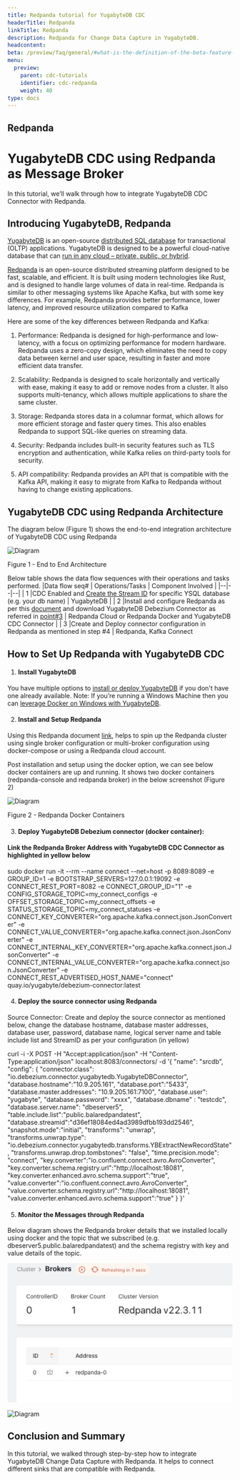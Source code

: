 ```yaml
---
title: Redpanda tutorial for YugabyteDB CDC
headerTitle: Redpanda
linkTitle: Redpanda
description: Redpanda for Change Data Capture in YugabyteDB.
headcontent:
beta: /preview/faq/general/#what-is-the-definition-of-the-beta-feature-tag
menu:
  preview:
    parent: cdc-tutorials
    identifier: cdc-redpanda
    weight: 40
type: docs
---
```


## Redpanda
# YugabyteDB CDC using Redpanda as Message Broker

  

In this tutorial, we’ll walk through how to integrate YugabyteDB CDC Connector with Redpanda.

## Introducing YugabyteDB, Redpanda

  

[YugabyteDB](https://www.yugabyte.com/yugabytedb/) is an open-source [distributed SQL database](https://www.yugabyte.com/distributed-sql/distributed-sql-database/) for transactional (OLTP) applications. YugabyteDB is designed to be a powerful cloud-native database that can [run in any cloud – private, public, or hybrid](https://www.yugabyte.com/compare-products/).

  

[Redpanda](https://redpanda.com/) is an open-source distributed streaming platform designed to be fast, scalable, and efficient. It is built using modern technologies like Rust, and is designed to handle large volumes of data in real-time. Redpanda is similar to other messaging systems like Apache Kafka, but with some key differences. For example, Redpanda provides better performance, lower latency, and improved resource utilization compared to Kafka

  

Here are some of the key differences between Redpanda and Kafka:

1.  Performance: Redpanda is designed for high-performance and low-latency, with a focus on optimizing performance for modern hardware. Redpanda uses a zero-copy design, which eliminates the need to copy data between kernel and user space, resulting in faster and more efficient data transfer.
    
2.  Scalability: Redpanda is designed to scale horizontally and vertically with ease, making it easy to add or remove nodes from a cluster. It also supports multi-tenancy, which allows multiple applications to share the same cluster.
    
3.  Storage: Redpanda stores data in a columnar format, which allows for more efficient storage and faster query times. This also enables Redpanda to support SQL-like queries on streaming data.
    
4.  Security: Redpanda includes built-in security features such as TLS encryption and authentication, while Kafka relies on third-party tools for security.
    
5.  API compatibility: Redpanda provides an API that is compatible with the Kafka API, making it easy to migrate from Kafka to Redpanda without having to change existing applications.
    

## YugabyteDB CDC using Redpanda Architecture

The diagram below (Figure 1) shows the end-to-end integration architecture of YugabyteDB CDC using Redpanda

  
![Diagram](/redpanda_images/Redpanda_Integration.jpg)

Figure 1 - End to End Architecture

  

Below table shows the data flow sequences with their operations and tasks performed.
|Data flow seq#  |  Operations/Tasks | Component Involved |
|--|--|--|
| 1 |CDC Enabled and [Create the Stream ID](https://docs.yugabyte.com/preview/integrations/cdc/debezium/) for specific YSQL database (e.g. your db name)   | YugabyteDB |
| 2 |Install and configure Redpanda as per this [document](https://docs.redpanda.com/docs/get-started/quick-start/?quickstart=docker) and download YugabyteDB Debezium Connector as referred in [point#3](https://docs.google.com/document/d/1b2dQfMydXWr1iQ7SY_-l0Gda9NdklrHW-a6kBAoUKhg/edit#heading=h.earrcamsknhe) | Redpanda Cloud or Redpanda Docker and YugabyteDB CDC Connector |
| 3 |Create and Deploy connector configuration in Redpanda as mentioned in step #4 | Redpanda, Kafka Connect 

## How to Set Up Redpanda with YugabyteDB CDC

1.  #### Install YugabyteDB
    

You have multiple options to [install or deploy YugabyteDB](https://docs.yugabyte.com/latest/deploy/) if you don't have one already available. Note: If you’re running a Windows Machine then you can [leverage Docker on Windows with YugabyteDB](https://docs.yugabyte.com/preview/quick-start/docker/).

2.  #### Install and Setup Redpanda
    

Using this Redpanda document [link](https://docs.redpanda.com/docs/get-started/quick-start/?quickstart=docker), helps to spin up the Redpanda cluster using single broker configuration or multi-broker configuration using docker-compose or using a Redpanda cloud account.

Post installation and setup using the docker option, we can see below docker containers are up and running. It shows two docker containers (redpanda-console and redpanda broker) in the below screenshot (Figure 2)

![Diagram](/redpanda_images/Fig2_Redpand_Docker_Container.jpg)

Figure 2 - Redpanda Docker Containers

    

3.  #### Deploy YugabyteDB Debezium connector (docker container):
    

#### Link the Redpanda Broker Address with YugabyteDB CDC Connector as highlighted in yellow below

sudo docker run -it --rm --name connect --net=host -p 8089:8089 -e GROUP_ID=1 -e BOOTSTRAP_SERVERS=127.0.0.1:19092 -e CONNECT_REST_PORT=8082 -e CONNECT_GROUP_ID="1" -e CONFIG_STORAGE_TOPIC=my_connect_configs -e OFFSET_STORAGE_TOPIC=my_connect_offsets -e STATUS_STORAGE_TOPIC=my_connect_statuses -e CONNECT_KEY_CONVERTER="org.apache.kafka.connect.json.JsonConverter" -e CONNECT_VALUE_CONVERTER="org.apache.kafka.connect.json.JsonConverter" -e CONNECT_INTERNAL_KEY_CONVERTER="org.apache.kafka.connect.json.JsonConverter" -e CONNECT_INTERNAL_VALUE_CONVERTER="org.apache.kafka.connect.json.JsonConverter" -e CONNECT_REST_ADVERTISED_HOST_NAME="connect" quay.io/yugabyte/debezium-connector:latest
  
4.  #### Deploy the source connector using Redpanda

Source Connector: Create and deploy the source connector as mentioned below, change the database hostname, database master addresses, database user, password, database name, logical server name and table include list and StreamID as per your configuration (in yellow)

curl -i -X  POST -H  "Accept:application/json" -H  "Content-Type:application/json" localhost:8083/connectors/ -d '{
  "name": "srcdb",
  "config": {
  "connector.class": "io.debezium.connector.yugabytedb.YugabyteDBConnector",
  "database.hostname":"10.9.205.161",
  "database.port":"5433",
  "database.master.addresses": "10.9.205.161:7100",
  "database.user": "yugabyte",
  "database.password": "xxxx",
  "database.dbname" : "testcdc",
  "database.server.name": "dbeserver5",
  "table.include.list":"public.balaredpandatest",
  "database.streamid":"d36ef18084ed4ad3989dfbb193dd2546",
  "snapshot.mode":"initial",
  "transforms": "unwrap",
  "transforms.unwrap.type": "io.debezium.connector.yugabytedb.transforms.YBExtractNewRecordState",
  "transforms.unwrap.drop.tombstones": "false",
  "time.precision.mode": "connect",
  "key.converter":"io.confluent.connect.avro.AvroConverter",
  "key.converter.schema.registry.url":"http://localhost:18081",
  "key.converter.enhanced.avro.schema.support":"true",
  "value.converter":"io.confluent.connect.avro.AvroConverter",
  "value.converter.schema.registry.url":"http://localhost:18081",
  "value.converter.enhanced.avro.schema.support":"true"
	}
}'

  5.  #### Monitor the Messages through Redpanda

Below diagram shows the Redpanda broker details that we installed locally using docker and the topic that we subscribed (e.g. dbeserver5.public.balaredpandatest) and the schema registry with key and value details of the topic.

![Diagram](redpanda_images/Monitor1.jpg)

![Diagram](/redpanda_images/Monitor2.jpg)

## Conclusion and Summary

In this tutorial, we walked through step-by-step how to integrate YugabyteDB Change Data Capture with Redpanda. It helps to connect different sinks that are compatible with Redpanda.